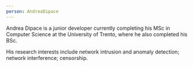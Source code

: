 ```yaml
---
person: AndreaDipace
---
```


Andrea Dipace is a junior developer currently completing his MSc in Computer Science at the University of Trento, where he also completed his BSc. 
 
His research interests include network intrusion and anomaly detection; network interference; censorship.
